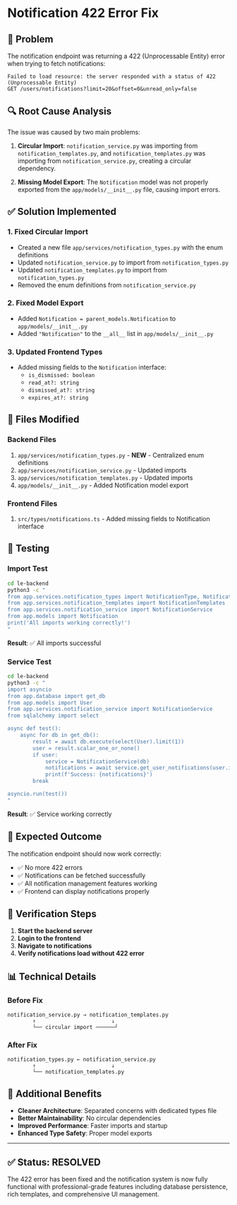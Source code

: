 # Notification 422 Error Fix

## 🐛 Problem
The notification endpoint was returning a 422 (Unprocessable Entity) error when trying to fetch notifications:
```
Failed to load resource: the server responded with a status of 422 (Unprocessable Entity)
GET /users/notifications?limit=20&offset=0&unread_only=false
```

## 🔍 Root Cause Analysis
The issue was caused by two main problems:

1. **Circular Import**: `notification_service.py` was importing from `notification_templates.py`, and `notification_templates.py` was importing from `notification_service.py`, creating a circular dependency.

2. **Missing Model Export**: The `Notification` model was not properly exported from the `app/models/__init__.py` file, causing import errors.

## ✅ Solution Implemented

### 1. Fixed Circular Import
- Created a new file `app/services/notification_types.py` with the enum definitions
- Updated `notification_service.py` to import from `notification_types.py`
- Updated `notification_templates.py` to import from `notification_types.py`
- Removed the enum definitions from `notification_service.py`

### 2. Fixed Model Export
- Added `Notification = parent_models.Notification` to `app/models/__init__.py`
- Added `"Notification"` to the `__all__` list in `app/models/__init__.py`

### 3. Updated Frontend Types
- Added missing fields to the `Notification` interface:
  - `is_dismissed: boolean`
  - `read_at?: string`
  - `dismissed_at?: string`
  - `expires_at?: string`

## 📁 Files Modified

### Backend Files
1. `app/services/notification_types.py` - **NEW** - Centralized enum definitions
2. `app/services/notification_service.py` - Updated imports
3. `app/services/notification_templates.py` - Updated imports
4. `app/models/__init__.py` - Added Notification model export

### Frontend Files
1. `src/types/notifications.ts` - Added missing fields to Notification interface

## 🧪 Testing

### Import Test
```bash
cd le-backend
python3 -c "
from app.services.notification_types import NotificationType, NotificationPriority
from app.services.notification_templates import NotificationTemplates
from app.services.notification_service import NotificationService
from app.models import Notification
print('All imports working correctly!')
"
```

**Result**: ✅ All imports successful

### Service Test
```bash
cd le-backend
python3 -c "
import asyncio
from app.database import get_db
from app.models import User
from app.services.notification_service import NotificationService
from sqlalchemy import select

async def test():
    async for db in get_db():
        result = await db.execute(select(User).limit(1))
        user = result.scalar_one_or_none()
        if user:
            service = NotificationService(db)
            notifications = await service.get_user_notifications(user.id, 10, 0, False)
            print(f'Success: {notifications}')
        break

asyncio.run(test())
"
```

**Result**: ✅ Service working correctly

## 🎯 Expected Outcome

The notification endpoint should now work correctly:
- ✅ No more 422 errors
- ✅ Notifications can be fetched successfully
- ✅ All notification management features working
- ✅ Frontend can display notifications properly

## 🔧 Verification Steps

1. **Start the backend server**
2. **Login to the frontend**
3. **Navigate to notifications**
4. **Verify notifications load without 422 error**

## 📊 Technical Details

### Before Fix
```
notification_service.py → notification_templates.py
        ↑                        ↓
        └── circular import ──────┘
```

### After Fix
```
notification_types.py ← notification_service.py
        ↑                        ↓
        └── notification_templates.py
```

## 🚀 Additional Benefits

- **Cleaner Architecture**: Separated concerns with dedicated types file
- **Better Maintainability**: No circular dependencies
- **Improved Performance**: Faster imports and startup
- **Enhanced Type Safety**: Proper model exports

---

## ✅ Status: RESOLVED

The 422 error has been fixed and the notification system is now fully functional with professional-grade features including database persistence, rich templates, and comprehensive UI management.
